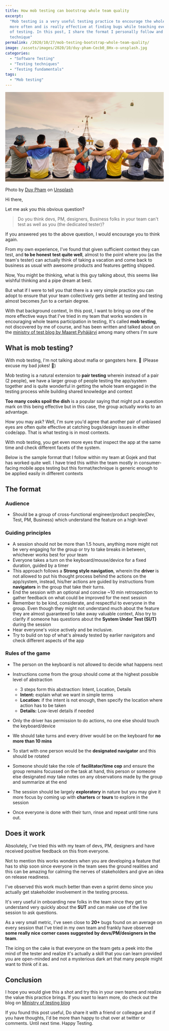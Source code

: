 ```yaml
---
title: How mob testing can bootstrap whole team quality
excerpt:
  "Mob testing is a very useful testing practice to encourage the whole team to test together and
  more often and is really effective at finding bugs while teaching everyone about the wonderful art
  of testing. In this post, I share the format I personally follow and my observations about this
  technique"
permalink: /2020/10/27/mob-testing-bootstrap-whole-team-quality/
image: /assets/images/2020/10/duy-pham-Cecb0_8Hx-o-unsplash.jpg
categories:
  - "Software Testing"
  - "Testing techniques"
  - "Testing fundamentals"
tags:
  - "Mob testing"
---
```


![Friends sitting together](/assets/images/2020/10/duy-pham-Cecb0_8Hx-o-unsplash.jpg)

<span>Photo by
<a href="https://unsplash.com/@miinyuii?utm_source=unsplash&amp;utm_medium=referral&amp;utm_content=creditCopyText">Duy
Pham</a> on
<a href="https://unsplash.com/s/photos/group?utm_source=unsplash&amp;utm_medium=referral&amp;utm_content=creditCopyText">Unsplash</a></span>

Hi there,

Let me ask you this obvious question?

> Do you think devs, PM, designers, Business folks in your team can't test as well as you (the
> dedicated tester)?

If you answered yes to the above question, I would encourage you to think again.

From my own experience, I've found that given sufficient context they can test, and **to be honest**
**test quite well**, almost to the point where you (as the team's tester) can actually think of
taking a vacation and come back to business as usual with awesome products and features getting
shipped.

Now, You might be thinking, what is this guy talking about, this seems like wishful thinking and a
pipe dream at best.

But what if I were to tell you that there is a very simple practice you can adopt to ensure that
your team collectively gets better at testing and testing almost becomes _fun_ to a certain degree.

With that background context, In this post, I want to bring up one of the more effective ways that
I've tried in my team that works wonders in encouraging whole teams participation in testing, It's
called **mob testing**, not discovered by me of course, and has been written and talked about on the
[ministry of test blog by Maaret Pyhäjärvi](https://www.ministryoftesting.com/dojo/lessons/mob-testing-an-introduction-experience-report)
among many others I'm sure

## What is mob testing?

With mob testing, I'm not talking about mafia or gangsters here. 🔫 (Please excuse my bad jokes! 🙏)

Mob testing is a natural extension to **pair testing** wherein instead of a pair (2 people), we have
a larger group of people testing the app/system together and is quite wonderful in getting the whole
team engaged in the testing process while building shared knowledge and context

**Too many cooks spoil the dish** is a popular saying that might put a question mark on this being
effective but in this case, the group actually works to an advantage.

How you may ask? Well, I'm sure you'd agree that another pair of unbiased eyes are often quite
effective at catching bugs/design issues in either code/app. That is what testing is in most
contexts.

With mob testing, you get even more eyes that inspect the app at the same time and check different
facets of the system.

Below is the sample format that I follow within my team at Gojek and that has worked quite well. I
have tried this within the team mostly in consumer-facing mobile apps testing but this
format/technique is generic enough to be applied easily in different contexts

## The format

### Audience

- Should be a group of cross-functional engineer/product people(Dev, Test, PM, Business) which
  understand the feature on a high level

### Guiding principles

- A session should not be more than 1.5 hours, anything more might not be very engaging for the
  group or try to take breaks in between, whichever works best for your team
- Everyone takes a turn on the keyboard/mouse/device for a fixed duration, guided by a timer
- This approach follows a **Strong style navigation**, wherein the **driver** is not allowed to put
  his thought process behind the actions on the app/system, instead, his/her actions are guided by
  instructions from **navigators** in the group that take their turns.
- End the session with an optional and concise ~10 min retrospection to gather feedback on what
  could be improved for the next session
- Remember to be kind, considerate, and respectful to everyone in the group. Even though they might
  not understand much about the feature they are almost guaranteed to take away valuable context,
  Also try to clarify if someone has questions about the **System Under Test (SUT)** during the
  session
- Hear everyone's voice actively and be inclusive.
- Try to build on top of what's already tested by earlier navigators and check different aspects of
  the app

### Rules of the game

- The person on the keyboard is not allowed to decide what happens next
- Instructions come from the group should come at the highest possible level of abstraction

  - 3 steps form this abstraction: Intent, Location, Details
  - **Intent:** explain what we want in simple terms
  - **Location:** if the intent is not enough, then specify the location where action has to be
    taken
  - **Details:** Low-level details if needed

- Only the driver has permission to do actions, no one else should touch the keyboard/device
- We should take turns and every driver would be on the keyboard for **no more than 10 mins**
- To start with one person would be the **designated navigator** and this should be rotated
- Someone should take the role of **facilitator/time cop** and ensure the group remains focussed on
  the task at hand, this person or someone else designated _may_ take notes on any observations made
  by the group and summarize at the end
- The session should be largely **exploratory** in nature but you may give it more focus by coming
  up with **charters** or **tours** to explore in the session
- Once everyone is done with their turn, rinse and repeat until time runs out.

## Does it work

Absolutely, I've tried this with my team of devs, PM, designers and have received positive feedback
on this from everyone.

Not to mention this works wonders when you are developing a feature that has to ship soon since
everyone in the team sees the ground realities and this can be amazing for calming the nerves of
stakeholders and give an idea on release readiness.

I've observed this work much better than even a sprint demo since you actually get stakeholder
involvement in the testing process.

It's very useful in onboarding new folks in the team since they get to understand very quickly about
the **SUT** and can make use of the live session to ask questions.

As a very small metric, I've seen close to **20+** bugs found on an average on every session that
I've tried in my own team and frankly have observed **some really nice corner cases suggested by
devs/PM/designers in the team**.

The icing on the cake is that everyone on the team gets a peek into the mind of the tester and
realize it's actually a skill that you can learn provided you are open-minded and not a mysterious
dark art that many people might want to think of it as.

## Conclusion

I hope you would give this a shot and try this in your own teams and realize the value this practice
brings. If you want to learn more, do check out the blog on
[Ministry of testing blog](https://www.ministryoftesting.com/dojo/lessons/mob-testing-an-introduction-experience-report)

If you found this post useful, Do share it with a friend or colleague and if you have thoughts, I'd
be more than happy to chat over at twitter or comments. Until next time. Happy Testing.
